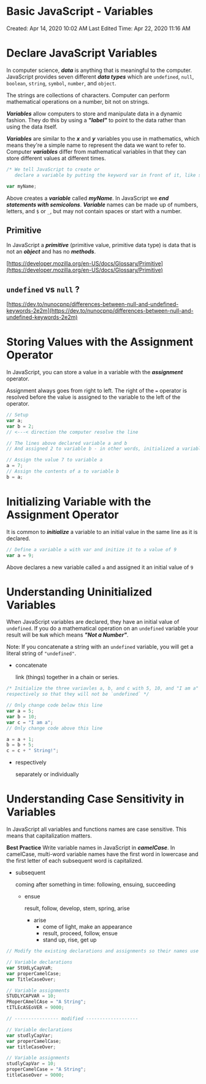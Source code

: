# Basic JavaScript - Variables

Created: Apr 14, 2020 10:02 AM
Last Edited Time: Apr 22, 2020 11:16 AM

# Declare JavaScript Variables

In computer science, ***data*** is anything that is meaningful to the computer. JavaScript provides seven different ***data types*** which are `undefined`, `null`, `boolean`, `string`, `symbol`, `number`, and `object`.

The strings are collections of characters. Computer can perform mathematical operations on a number, bit not on strings.

***Variables*** allow computers to store and manipulate data in a dynamic fashion. They do this by using a ***"label"*** to point to the data rather than using the data itself. 

***Variables*** are similar to the ***x*** and ***y*** variables you use in mathematics, which means they're a simple name to represent the data we want to refer to. Computer ***variables*** differ from mathematical variables in that they can store different values at different times.

```jsx
/* We tell JavaScript to create or
   declare a variable by putting the keyword var in front of it, like so: */

var myName;
```

Above creates a ***variable*** called ***myName***. In JavaScript we ***end statements with semicolons***. ***Variable*** names can be made up of numbers, letters, and `$` or `_`, but may not contain spaces or start with a number.

## Primitive

In JavaScript a ***primitive*** (primitive value, primitive data type) is data that is not an ***object*** and has no ***methods***.

[https://developer.mozilla.org/en-US/docs/Glossary/Primitive](https://developer.mozilla.org/en-US/docs/Glossary/Primitive)

## `undefined` vs `null` ?

[https://dev.to/nunocpnp/differences-between-null-and-undefined-keywords-2e2m](https://dev.to/nunocpnp/differences-between-null-and-undefined-keywords-2e2m)

# Storing Values with the Assignment Operator

In JavaScript, you can store a value in a variable with the ***assignment*** operator.

Assignment always goes from right to left. The right of the `=` operator is resolved before the value is assigned to the variable to the left of the operator.

```jsx
// Setup
var a;
var b = 2;
// <---< direction the computer resolve the line

// The lines above declared variable a and b
// And assigned 2 to variable b - in other words, initialized a variable b to a value 2

// Assign the value 7 to variable a
a = 7;
// Assign the contents of a to variable b
b = a;
```

# Initializing Variable with the Assignment Operator

It is common to ***initialize*** a variable to an initial value in the same line as it is declared.

```jsx
// Define a variable a with var and initize it to a value of 9
var a = 9;
```

Above declares a new variable called `a` and assigned it an initial value of `9`

# Understanding Uninitialized Variables

When JavaScript variables are declared, they have an initial value of `undefined`. If you do a mathematical operation on an `undefined` variable your result will be `NaN` which means ***"Not a Number"***.

Note: If you concatenate a string with an `undefined` variable, you will get a literal string of `"undefined"`.

- concatenate

    link (things) together in a chain or series.

```jsx
/* Initialize the three variavles a, b, and c with 5, 10, and "I am a"
respectively so that they will not be `undefined` */

// Only change code below this line
var a = 5;
var b = 10;
var c = "I am a";
// Only change code above this line

a = a + 1;
b = b + 5;
c = c + " String!";
```

- respectively

    separately or individually

# Understanding Case Sensitivity in Variables

In JavaScript all variables and functions names are case sensitive. This means that capitalization matters.

**Best Practice**
Write variable names in JavaScript in ***camelCase***. In camelCase, multi-word variable names have the first word in lowercase and the first letter of each subsequent word is capitalized.

- subsequent

    coming after something in time: following, ensuing, succeeding

    - ensue

        result, follow, develop, stem, spring, arise

        - arise
            - come of light, make an appearance
            - result, proceed, follow, ensue
            - stand up, rise, get up

```jsx
// Modify the existing declarations and assignments so their names use camelCase.

// Variable declarations
var StUdLyCapVaR;
var properCamelCase;
var TitleCaseOver;

// Variable assignments
STUDLYCAPVAR = 10;
PRoperCAmelCAse = "A String";
tITLEcASEoVER = 9000;

// ---------------- modified -------------------

// Variable declarations
var studlyCapVar;
var properCamelCase;
var titleCaseOver;

// Variable assignments
studlyCapVar = 10;
properCamelCase = "A String";
titleCaseOver = 9000;
```